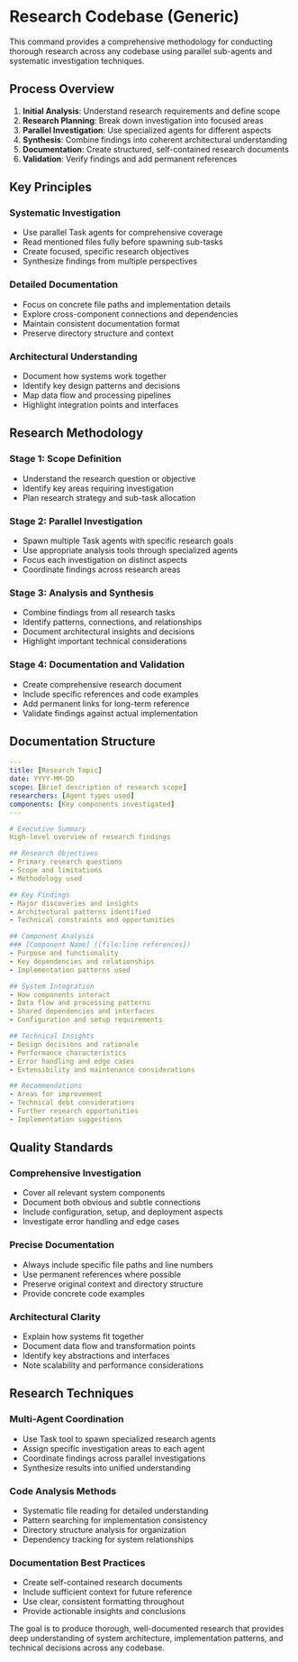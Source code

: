 # Research Codebase (Generic)

This command provides a comprehensive methodology for conducting thorough research across any codebase using parallel sub-agents and systematic investigation techniques.

## Process Overview

1. **Initial Analysis**: Understand research requirements and define scope
2. **Research Planning**: Break down investigation into focused areas
3. **Parallel Investigation**: Use specialized agents for different aspects
4. **Synthesis**: Combine findings into coherent architectural understanding
5. **Documentation**: Create structured, self-contained research documents
6. **Validation**: Verify findings and add permanent references

## Key Principles

### Systematic Investigation
- Use parallel Task agents for comprehensive coverage
- Read mentioned files fully before spawning sub-tasks
- Create focused, specific research objectives
- Synthesize findings from multiple perspectives

### Detailed Documentation
- Focus on concrete file paths and implementation details
- Explore cross-component connections and dependencies
- Maintain consistent documentation format
- Preserve directory structure and context

### Architectural Understanding
- Document how systems work together
- Identify key design patterns and decisions
- Map data flow and processing pipelines
- Highlight integration points and interfaces

## Research Methodology

### Stage 1: Scope Definition
- Understand the research question or objective
- Identify key areas requiring investigation
- Plan research strategy and sub-task allocation

### Stage 2: Parallel Investigation
- Spawn multiple Task agents with specific research goals
- Use appropriate analysis tools through specialized agents
- Focus each investigation on distinct aspects
- Coordinate findings across research areas

### Stage 3: Analysis and Synthesis
- Combine findings from all research tasks
- Identify patterns, connections, and relationships
- Document architectural insights and decisions
- Highlight important technical considerations

### Stage 4: Documentation and Validation
- Create comprehensive research document
- Include specific references and code examples
- Add permanent links for long-term reference
- Validate findings against actual implementation

## Documentation Structure

```yaml
---
title: [Research Topic]
date: YYYY-MM-DD
scope: [Brief description of research scope]
researchers: [Agent types used]
components: [Key components investigated]
---

# Executive Summary
High-level overview of research findings

## Research Objectives
- Primary research questions
- Scope and limitations
- Methodology used

## Key Findings
- Major discoveries and insights
- Architectural patterns identified
- Technical constraints and opportunities

## Component Analysis
### [Component Name] ([file:line references])
- Purpose and functionality
- Key dependencies and relationships
- Implementation patterns used

## System Integration
- How components interact
- Data flow and processing patterns
- Shared dependencies and interfaces
- Configuration and setup requirements

## Technical Insights
- Design decisions and rationale
- Performance characteristics
- Error handling and edge cases
- Extensibility and maintenance considerations

## Recommendations
- Areas for improvement
- Technical debt considerations
- Further research opportunities
- Implementation suggestions
```

## Quality Standards

### Comprehensive Investigation
- Cover all relevant system components
- Document both obvious and subtle connections
- Include configuration, setup, and deployment aspects
- Investigate error handling and edge cases

### Precise Documentation
- Always include specific file paths and line numbers
- Use permanent references where possible
- Preserve original context and directory structure
- Provide concrete code examples

### Architectural Clarity
- Explain how systems fit together
- Document data flow and transformation points
- Identify key abstractions and interfaces
- Note scalability and performance considerations

## Research Techniques

### Multi-Agent Coordination
- Use Task tool to spawn specialized research agents
- Assign specific investigation areas to each agent
- Coordinate findings across parallel investigations
- Synthesize results into unified understanding

### Code Analysis Methods
- Systematic file reading for detailed understanding
- Pattern searching for implementation consistency
- Directory structure analysis for organization
- Dependency tracking for system relationships

### Documentation Best Practices
- Create self-contained research documents
- Include sufficient context for future reference
- Use clear, consistent formatting throughout
- Provide actionable insights and conclusions

The goal is to produce thorough, well-documented research that provides deep understanding of system architecture, implementation patterns, and technical decisions across any codebase.